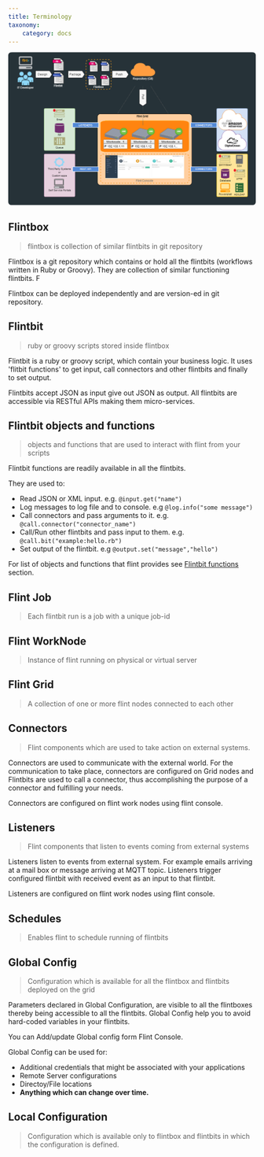 ```yaml
---
title: Terminology
taxonomy:
    category: docs
---
```

![how_it_works](how_it_works.png)

## Flintbox

> flintbox is collection of similar flintbits in git repository

Flintbox is a git repository which contains or hold all the flintbits (workflows written in Ruby or Groovy). They are collection of similar functioning flintbits. F

Flintbox can be deployed independently and are version-ed in git repository.


## Flintbit

> ruby or groovy scripts stored inside flintbox

Flintbit is a ruby or groovy script, which contain your business logic. It uses 'flitbit functions' to get input, call connectors and other flintbits and finally to set output.

Flintbits accept JSON as input give out JSON as output. All flintbits are accessible via RESTful APIs making them micro-services.


## Flintbit objects and functions

> objects and functions that are used to interact with flint from your scripts

Flintbit functions are readily available in all the flintbits.

They are used to:
* Read JSON or XML input. e.g. `@input.get("name")`
* Log messages to log file and to console. e.g `@log.info("some message")`
* Call connectors and pass arguments to it. e.g. `@call.connector("connector_name")`
* Call/Run other flintbits and pass input to them. e.g. `@call.bit("example:hello.rb")`
* Set output of the flintbit. e.g `@output.set("message","hello")`

For list of objects and functions that flint provides see [Flintbit functions](../flintbit_functions) section.

## Flint Job

> Each flintbit run is a job with a unique job-id


## Flint WorkNode

> Instance of flint running on physical or virtual server


## Flint Grid

> A collection of one or more flint nodes connected to each other


## Connectors

> Flint components which are used to take action on external systems.

Connectors are used to communicate with the external world. For the communication to take place, connectors are configured on Grid nodes and Flintbits are used to call a connector, thus accomplishing the purpose of a connector and fulfilling your needs.

Connectors are configured on flint work nodes using flint console.

## Listeners

> Flint components that listen to events coming from external systems

Listeners listen to events from external system. For example emails arriving at a mail box or message arriving at MQTT topic. Listeners trigger configured flintbit with received event as an input to that flintbit.

Listeners are configured on flint work nodes using flint console.

## Schedules

> Enables flint to schedule running of flintbits


## Global Config

> Configuration which is available for all the flintbox and flintbits deployed on the grid

Parameters declared in Global Configuration, are visible to all the flintboxes thereby being accessible to all the flintbits. Global Config help you to avoid hard-coded variables in your flintbits.

You can Add/update Global config form Flint Console.

Global Config can be used for:
* Additional credentials that might be associated with your applications
* Remote Server configurations
* Directoy/File locations
* **Anything which can change over time.**

## Local Configuration

> Configuration which is available only to flintbox and flintbits in which the configuration is defined.
